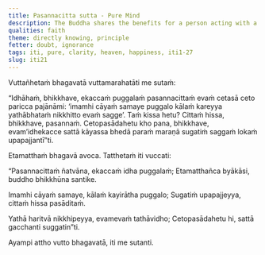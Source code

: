 ```yaml
---
title: Pasannacitta sutta - Pure Mind
description: The Buddha shares the benefits for a person acting with a pure mind based on his direct knowledge.
qualities: faith
theme: directly knowing, principle
fetter: doubt, ignorance
tags: iti, pure, clarity, heaven, happiness, iti1-27
slug: iti21
---
```


Vuttañhetaṁ bhagavatā vuttamarahatāti me sutaṁ:

“Idhāhaṁ, bhikkhave, ekaccaṁ puggalaṁ pasannacittaṁ evaṁ cetasā ceto paricca pajānāmi: ‘imamhi cāyaṁ samaye puggalo kālaṁ kareyya yathābhataṁ nikkhitto evaṁ sagge’. Taṁ kissa hetu? Cittaṁ hissa, bhikkhave, pasannaṁ. Cetopasādahetu kho pana, bhikkhave, evam’idhekacce sattā kāyassa bhedā paraṁ maraṇā sugatiṁ saggaṁ lokaṁ upapajjantī”ti.

Etamatthaṁ bhagavā avoca. Tatthetaṁ iti vuccati:

“Pasannacittaṁ ñatvāna,
ekaccaṁ idha puggalaṁ;
Etamatthañca byākāsi,
buddho bhikkhūna santike.

Imamhi cāyaṁ samaye,
kālaṁ kayirātha puggalo;
Sugatiṁ upapajjeyya,
cittaṁ hissa pasāditaṁ.

Yathā haritvā nikkhipeyya,
evamevaṁ tathāvidho;
Cetopasādahetu hi,
sattā gacchanti suggatin”ti.

Ayampi attho vutto bhagavatā, iti me sutanti.
